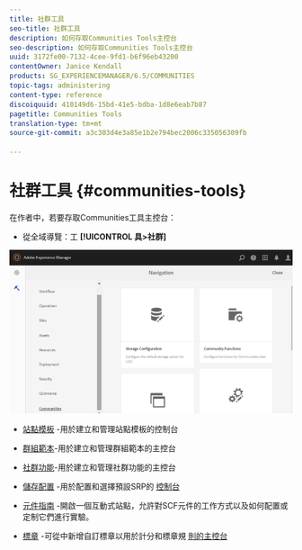 ```yaml
---
title: 社群工具
seo-title: 社群工具
description: 如何存取Communities Tools主控台
seo-description: 如何存取Communities Tools主控台
uuid: 3172fe00-7132-4cee-9fd1-b6f96eb43200
contentOwner: Janice Kendall
products: SG_EXPERIENCEMANAGER/6.5/COMMUNITIES
topic-tags: administering
content-type: reference
discoiquuid: 410149d6-15bd-41e5-bdba-1d8e6eab7b87
pagetitle: Communities Tools
translation-type: tm+mt
source-git-commit: a3c303d4e3a85e1b2e794bec2006c335056309fb

---
```



# 社群工具 {#communities-tools}

在作者中，若要存取Communities工具主控台：

* 從全域導覽：工 **[!UICONTROL 具>社群]**

![chlimage_1-129](assets/chlimage_1-129.png)

* [站點模板](sites.md) -用於建立和管理站點模板的控制台
* [群組範本](tools-groups.md)-用於建立和管理群組範本的主控台
* [社群功能](functions.md)-用於建立和管理社群功能的主控台
* [儲存配置](srp-config.md) -用於配置和選擇預設SRP的 [控制台](working-with-srp.md)

* [元件指南](components-guide.md) -開啟一個互動式站點，允許對SCF元件的工作方式以及如何配置或定制它們進行實驗。
* [標章](badges.md) -可從中新增自訂標章以用於計分和標章規 [則的主控台](implementing-scoring.md)

